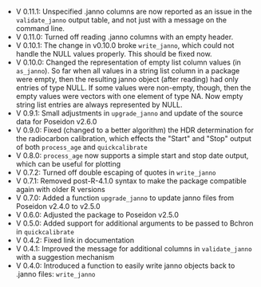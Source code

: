 - V 0.11.1: Unspecified .janno columns are now reported as an issue in the `validate_janno` output table, and not just with a message on the command line.
- V 0.11.0: Turned off reading .janno columns with an empty header.
- V 0.10.1: The change in v0.10.0 broke `write_janno`, which could not handle the NULL values properly. This should be fixed now.
- V 0.10.0: Changed the representation of empty list column values (in `as_janno`). So far when all values in a string list column in a package were empty, then the resulting janno object (after reading) had only entries of type NULL. If some values were non-empty, though, then the empty values were vectors with one element of type NA. Now empty string list entries are always represented by NULL.
- V 0.9.1: Small adjustments in `upgrade_janno` and update of the source data for Poseidon v2.6.0
- V 0.9.0: Fixed (changed to a better algorithm) the HDR determination for the radiocarbon calibration, which effects the "Start" and "Stop" output of both `process_age` and `quickcalibrate`
- V 0.8.0: `process_age` now supports a simple start and stop date output, which can be useful for plotting
- V 0.7.2: Turned off double escaping of quotes in `write_janno`
- V 0.7.1: Removed post-R-4.1.0 syntax to make the package compatible again with older R versions
- V 0.7.0: Added a function `upgrade_janno` to update janno files from Poseidon v2.4.0 to v2.5.0
- V 0.6.0: Adjusted the package to Poseidon v2.5.0
- V 0.5.0: Added support for additional arguments to be passed to Bchron in `quickcalibrate`
- V 0.4.2: Fixed link in documentation
- V 0.4.1: Improved the message for additional columns in `validate_janno` with a suggestion mechanism
- V 0.4.0: Introduced a function to easily write janno objects back to .janno files: `write_janno`